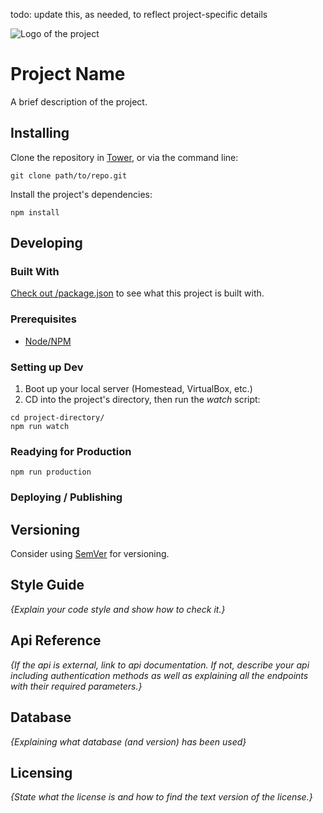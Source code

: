 todo: update this, as needed, to reflect project-specific details

![Logo of the project](https://via.placeholder.com/300x150?text=Project+Logo)

# Project Name

A brief description of the project.

## Installing

Clone the repository in [Tower](https://www.git-tower.com/help/mac/manage-repositories/clone-remote-repository), or via the command line:

```shell
git clone path/to/repo.git
```

Install the project's dependencies:

```shell
npm install
```

## Developing

### Built With

[Check out /package.json](blob/master/package.json) to see what this project is built with.

### Prerequisites

- [Node/NPM](https://nodejs.org/en/download/)


### Setting up Dev

1. Boot up your local server (Homestead, VirtualBox, etc.)
2. CD into the project's directory, then run the _watch_ script:

```shell
cd project-directory/
npm run watch
```

### Readying for Production

```shell
npm run production
```

### Deploying / Publishing

## Versioning

Consider using [SemVer](http://semver.org/) for versioning.

## Style Guide

_{Explain your code style and show how to check it.}_

## Api Reference

_{If the api is external, link to api documentation. If not, describe your api including authentication methods as well as explaining all the endpoints with their required parameters.}_

## Database

_{Explaining what database (and version) has been used}_

## Licensing

_{State what the license is and how to find the text version of the license.}_
